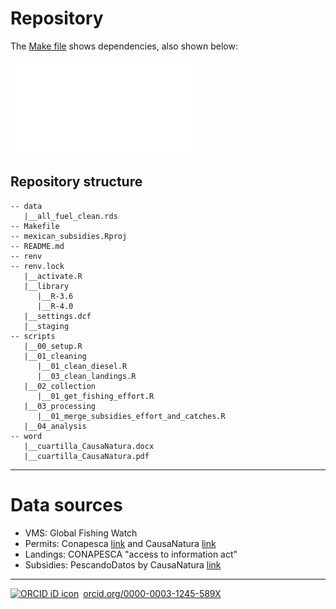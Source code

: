 # Repository

The [Make file](Makefile) shows dependencies, also shown below:

![](workflow.pdf)

## Repository structure 

```
-- data
   |__all_fuel_clean.rds
-- Makefile
-- mexican_subsidies.Rproj
-- README.md
-- renv
-- renv.lock
   |__activate.R
   |__library
      |__R-3.6
      |__R-4.0
   |__settings.dcf
   |__staging
-- scripts
   |__00_setup.R
   |__01_cleaning
      |__01_clean_diesel.R
      |__03_clean_landings.R
   |__02_collection
      |__01_get_fishing_effort.R
   |__03_processing
      |__01_merge_subsidies_effort_and_catches.R
   |__04_analysis
-- word
   |__cuartilla_CausaNatura.docx
   |__cuartilla_CausaNatura.pdf
```

---------

# Data sources

- VMS: Global Fishing Watch
- Permits: Conapesca [link](https://www.conapesca.gob.mx/wb/cona/permisos_de_pesca_comercial) and CausaNatura [link](https://pescandodatos.org/base)
- Landings: CONAPESCA "access to information act"
- Subsidies: PescandoDatos by CausaNatura [link](https://pescandodatos.org/base)

--------- 

<a href="https://orcid.org/0000-0003-1245-589X" target="orcid.widget" rel="noopener noreferrer" style="vertical-align:top;"><img src="https://orcid.org/sites/default/files/images/orcid_16x16.png" style="width:1em;margin-right:.5em;" alt="ORCID iD icon">orcid.org/0000-0003-1245-589X</a>
